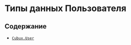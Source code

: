 Типы данных Пользователя
========================

Содержание
----------

*   [`Cubux.User`](user.md)
